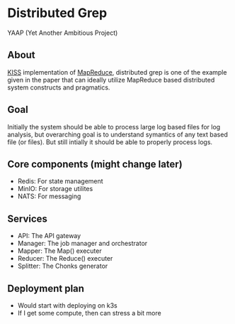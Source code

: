 # Distributed Grep

YAAP (Yet Another Ambitious Project)

## About
[KISS](https://en.wikipedia.org/wiki/KISS_principle) implementation of [MapReduce](https://static.googleusercontent.com/media/research.google.com/en//archive/mapreduce-osdi04.pdf), distributed grep is one of the example
given in the paper that can ideally utilize MapReduce based distributed system 
constructs and pragmatics.

## Goal
Initially the system should be able to process large log based files for log analysis,
but overarching goal is to understand symantics of any text based file (or files).
But still intially it should be able to properly process logs. 

## Core components (might change later)
- Redis: For state management
- MinIO: For storage utilites
- NATS: For messaging

## Services 
- API: The API gateway
- Manager: The job manager and orchestrator
- Mapper: The Map() executer
- Reducer: The Reduce() executer
- Splitter: The Chonks generator 

## Deployment plan
- Would start with deploying on k3s
- If I get some compute, then can stress a bit more

